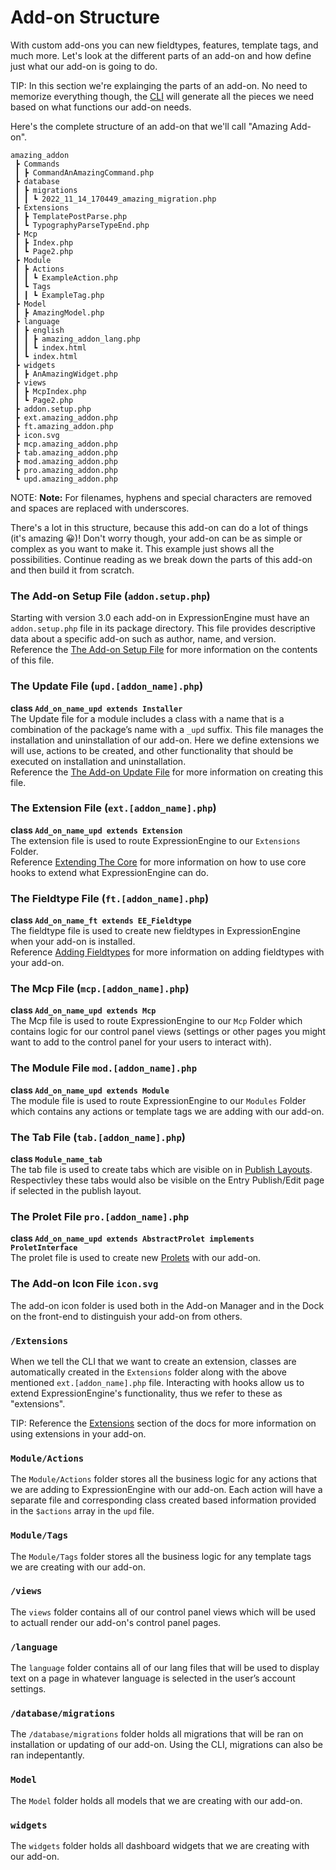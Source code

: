 <!--
    This source file is part of the open source project
    ExpressionEngine User Guide (https://github.com/ExpressionEngine/ExpressionEngine-User-Guide)

    @link      https://expressionengine.com/
    @copyright Copyright (c) 2003-2020, Packet Tide, LLC (https://packettide.com)
    @license   https://expressionengine.com/license Licensed under Apache License, Version 2.0
-->

# Add-on Structure

With custom add-ons you can new fieldtypes, features, template tags, and much more. Let's look at the different parts of an add-on and how define just what our add-on is going to do.

TIP: In this section we're explainging the parts of an add-on. No need to memorize everything though, the [CLI](/cli/intro.html) will generate all the pieces we need based on what functions our add-on needs.

Here's the complete structure of an add-on that we'll call "Amazing Add-on".

```
amazing_addon
 ┣ Commands
 ┃ ┣ CommandAnAmazingCommand.php 
 ┣ database
 ┃ ┣ migrations
 ┃ ┃ ┗ 2022_11_14_170449_amazing_migration.php
 ┣ Extensions
 ┃ ┣ TemplatePostParse.php
 ┃ ┗ TypographyParseTypeEnd.php
 ┣ Mcp
 ┃ ┣ Index.php
 ┃ ┗ Page2.php
 ┣ Module
 ┃ ┣ Actions
 ┃ ┃ ┗ ExampleAction.php
 ┃ ┗ Tags
 ┃ ┃ ┗ ExampleTag.php
 ┣ Model
 ┃ ┣ AmazingModel.php
 ┣ language
 ┃ ┣ english
 ┃ ┃ ┣ amazing_addon_lang.php
 ┃ ┃ ┗ index.html
 ┃ ┗ index.html
 ┣ widgets
 ┃ ┣ AnAmazingWidget.php
 ┣ views
 ┃ ┣ McpIndex.php
 ┃ ┗ Page2.php
 ┣ addon.setup.php
 ┣ ext.amazing_addon.php
 ┣ ft.amazing_addon.php
 ┣ icon.svg
 ┣ mcp.amazing_addon.php
 ┣ tab.amazing_addon.php
 ┣ mod.amazing_addon.php
 ┣ pro.amazing_addon.php
 ┗ upd.amazing_addon.php
 ```

NOTE: **Note:** For filenames, hyphens and special characters are removed and spaces are replaced with underscores.

There's a lot in this structure, because this add-on can do a lot of things (it's amazing 😀)! Don't worry though, your add-on can be as simple or complex as you want to make it. This example just shows all the possibilities. Continue reading as we break down the parts of this add-on and then build it from scratch.


### The Add-on Setup File (`addon.setup.php`)
Starting with version 3.0 each add-on in ExpressionEngine must have an `addon.setup.php` file in its package directory. This file provides descriptive data about a specific add-on such as author, name, and version.   
Reference the [The Add-on Setup File](development/addon-setup-php-file.md) for more information on the contents of this file.

### The Update File (`upd.[addon_name].php`)
**class `Add_on_name_upd extends Installer`**        
The Update file for a module includes a class with a name that is a combination of the package’s name with a `_upd` suffix. This file manages the installation and uninstallation of our add-on. Here we define extensions we will use, actions to be created, and other functionality that should be executed on installation and uninstallation.    
Reference the [The Add-on Update File](development/add-on-update-file.md) for more information on creating this file.


### The Extension File (`ext.[addon_name].php`)
**class `Add_on_name_upd extends Extension`**    
The extension file is used to route ExpressionEngine to our `Extensions` Folder.    
Reference [Extending The Core](development/extensions.md) for more information on how to use core hooks to extend what ExpressionEngine can do.

### The Fieldtype File (`ft.[addon_name].php`)
**class `Add_on_name_ft extends EE_Fieldtype`**    
The fieldtype file is used to create new fieldtypes in ExpressionEngine when your add-on is installed.    
Reference [Adding Fieldtypes](development/fieldtypes/fieldtypes.md) for more information on adding fieldtypes with your add-on.

### The Mcp File (`mcp.[addon_name].php`)
**class `Add_on_name_upd extends Mcp`**    
The Mcp file is used to route ExpressionEngine to our `Mcp` Folder which contains logic for our control panel views (settings or other pages you might want to add to the control panel for your users to interact with).

### The Module File `mod.[addon_name].php`
**class `Add_on_name_upd extends Module`**    
The module file is used to route ExpressionEngine to our `Modules` Folder which contains any actions or template tags we are adding with our add-on.

### The Tab File (`tab.[addon_name].php`)
**class `Module_name_tab`**    
The tab file is used to create tabs which are visible on in [Publish Layouts](control-panel/channels.md#publish-layouts). Respectivley these tabs would also be visible on the Entry Publish/Edit page if selected in the publish layout.

### The Prolet File `pro.[addon_name].php`
**class `Add_on_name_upd extends AbstractProlet implements ProletInterface`**    
The prolet file is used to create new [Prolets](/development/prolets.md) with our add-on.

### The Add-on Icon File `icon.svg`
The add-on icon folder is used both in the Add-on Manager and in the Dock on the front-end to distinguish your add-on from others.

### `/Extensions`
When we tell the CLI that we want to create an extension, classes are automatically created in the `Extensions` folder along with the above mentioned `ext.[addon_name].php` file. Interacting with hooks allow us to extend ExpressionEngine's functionality, thus we refer to these as "extensions". 

TIP: Reference the [Extensions](development/extensions.md) section of the docs for more information on using extensions in your add-on.

### `Module/Actions`
The `Module/Actions` folder stores all the business logic for any actions that we are adding to ExpressionEngine with our add-on. Each action will have a separate file and corresponding class created based information provided in the `$actions` array in the `upd` file.

### `Module/Tags`
The `Module/Tags` folder stores all the business logic for any template tags we are creating with our add-on. 

### `/views`
The `views` folder contains all of our control panel views which will be used to actuall render our add-on's control panel pages.

### `/language`
The `language` folder contains all of our lang files that will be used to display text on a page in whatever language is selected in the user’s account settings. 

### `/database/migrations`
The `/database/migrations` folder holds all migrations that will be ran on installation or updating of our add-on. Using the CLI, migrations can also be ran indepentantly.

### `Model`
The `Model` folder holds all models that we are creating with our add-on.

### `widgets`
The `widgets` folder holds all dashboard widgets that we are creating with our add-on.

